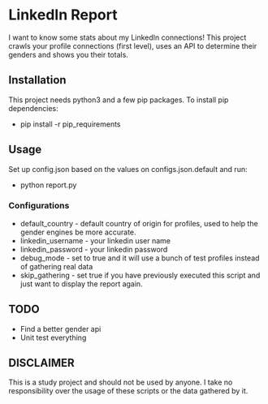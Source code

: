 # LinkedIn Report
I want to know some stats about my LinkedIn connections!
This project crawls your profile connections (first level), uses an API to determine their genders and shows you their totals.

## Installation
This project needs python3 and a few pip packages.
To install pip dependencies:
- pip install -r pip_requirements

## Usage
Set up config.json based on the values on configs.json.default and run:
- python report.py

### Configurations
- default_country - default country of origin for profiles, used to help the gender engines be more accurate.
- linkedin_username - your linkedin user name
- linkedin_password - your linkedin password
- debug_mode - set to true and it will use a bunch of test profiles instead of gathering real data
- skip_gathering - set true if you have previously executed this script and just want to display the report again.

## TODO
- Find a better gender api
- Unit test everything

## DISCLAIMER
This is a study project and should not be used by anyone. I take no responsibility over the usage of these scripts or the data gathered by it.
